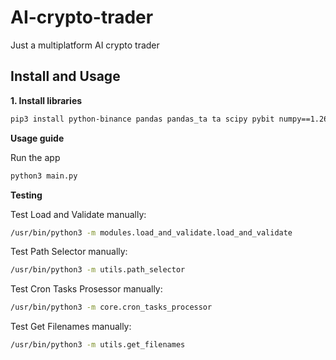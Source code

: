 # AI-crypto-trader
Just a multiplatform AI crypto trader

## Install and Usage

**1. Install libraries**

```bash
pip3 install python-binance pandas pandas_ta ta scipy pybit numpy==1.26.4 matplotlib requests python-dateutil jsonschema 
```

**Usage guide**

Run the app
```bash
python3 main.py
```

**Testing**

Test Load and Validate manually:
```bash
/usr/bin/python3 -m modules.load_and_validate.load_and_validate
```

Test Path Selector manually:
```bash
/usr/bin/python3 -m utils.path_selector
```

Test Cron Tasks Prosessor manually:
```bash
/usr/bin/python3 -m core.cron_tasks_processor
```

Test Get Filenames manually:
```bash
/usr/bin/python3 -m utils.get_filenames
```
